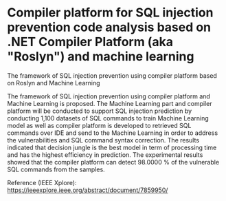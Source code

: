 # Compiler platform for SQL injection prevention code analysis based on .NET Compiler Platform (aka "Roslyn") and machine learning
The framework of SQL injection prevention using compiler platform based on Roslyn and Machine Learning

The framework of SQL injection prevention using compiler platform and Machine Learning is proposed. 
The Machine Learning part and compiler platform will be conducted to support SQL injection prediction by conducting 1,100 datasets of SQL commands to train Machine Learning model as well as compiler platform is developed to retrieved SQL commands over IDE and send to the Machine Learning in order to address the vulnerabilities and SQL command syntax correction. The results indicated that decision jungle is the best model in term of processing time and has the highest efficiency in prediction. The experimental results showed that the compiler platform can detect 98.0000 % of the vulnerable SQL commands from the samples.

Reference (IEEE Xplore): https://ieeexplore.ieee.org/abstract/document/7859950/ 
